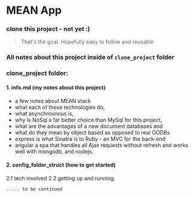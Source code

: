 # MEAN App   


### clone this project - not yet :)


> That's the goal. Hopefully easy to follow and reusable



### All notes about this project inside of `clone_project` folder


### clone_project folder:

#### 1. info.md (my notes about this project)

- a few notes about MEAN stack
- what each of these technologies do,
- what asynchrounous is, 
- why is NoSql a far better choice than MySql for this project,
- what are the advantages of a new document databases and 
- what do they mean by object based as opposed to real OODBs 
- express is what Sinatra is to Ruby - an MVC for the back-end
- angular a spa that handles all Ajax requests without refresh and 
  works well with mongodb, and nodejs.


#### 2. config_folder_struct (how to get started)

2.1 tech involved
2.2 getting up and running.

    ..... to be continued










